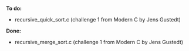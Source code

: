 **To do:** <br />
* recursive_quick_sort.c (challenge 1 from Modern C by Jens Gustedt) <br />

**Done:** <br />
* recursive_merge_sort.c (challenge 1 from Modern C by Jens Gustedt) <br />
